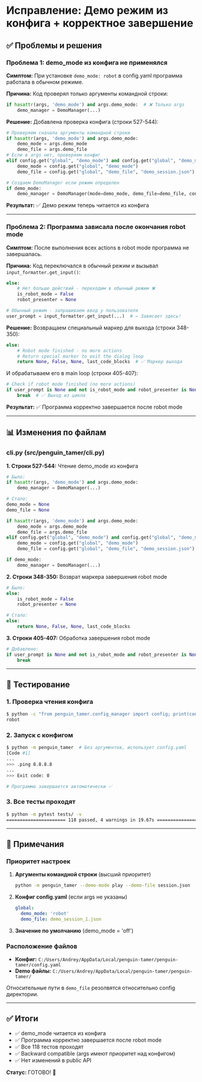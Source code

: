 # Исправление: Демо режим из конфига + корректное завершение

## ✅ Проблемы и решения

### Проблема 1: demo_mode из конфига не применялся
**Симптом:** При установке `demo_mode: robot` в config.yaml программа работала в обычном режиме.

**Причина:** Код проверял только аргументы командной строки:
```python
if hasattr(args, 'demo_mode') and args.demo_mode:  # ❌ Только args
    demo_manager = DemoManager(...)
```

**Решение:** Добавлена проверка конфига (строки 527-544):
```python
# Проверяем сначала аргументы командной строки
if hasattr(args, 'demo_mode') and args.demo_mode:
    demo_mode = args.demo_mode
    demo_file = args.demo_file
# Если в args нет, проверяем конфиг
elif config.get("global", "demo_mode") and config.get("global", "demo_mode") != "off":
    demo_mode = config.get("global", "demo_mode")
    demo_file = config.get("global", "demo_file", "demo_session.json")

# Создаем DemoManager если режим определен
if demo_mode:
    demo_manager = DemoManager(mode=demo_mode, demo_file=demo_file, console=console)
```

**Результат:** ✅ Демо режим теперь читается из конфига

---

### Проблема 2: Программа зависала после окончания robot mode
**Симптом:** После выполнения всех actions в robot mode программа не завершалась.

**Причина:** Код переключался в обычный режим и вызывал `input_formatter.get_input()`:
```python
else:
    # Нет больше действий - переходим в обычный режим ❌
    is_robot_mode = False
    robot_presenter = None

# Обычный режим - запрашиваем ввод у пользователя
user_prompt = input_formatter.get_input(...)  # ← Зависает здесь!
```

**Решение:** Возвращаем специальный маркер для выхода (строки 348-350):
```python
else:
    # Robot mode finished - no more actions
    # Return special marker to exit the dialog loop
    return None, False, None, last_code_blocks  # ✅ Маркер выхода
```

И обрабатываем его в main loop (строки 405-407):
```python
# Check if robot mode finished (no more actions)
if user_prompt is None and not is_robot_mode and robot_presenter is None:
    break  # ✅ Выход из цикла
```

**Результат:** ✅ Программа корректно завершается после robot mode

---

## 📊 Изменения по файлам

### cli.py (src/penguin_tamer/cli.py)

**1. Строки 527-544:** Чтение demo_mode из конфига
```python
# Было:
if hasattr(args, 'demo_mode') and args.demo_mode:
    demo_manager = DemoManager(...)

# Стало:
demo_mode = None
demo_file = None

if hasattr(args, 'demo_mode') and args.demo_mode:
    demo_mode = args.demo_mode
    demo_file = args.demo_file
elif config.get("global", "demo_mode") and config.get("global", "demo_mode") != "off":
    demo_mode = config.get("global", "demo_mode")
    demo_file = config.get("global", "demo_file", "demo_session.json")

if demo_mode:
    demo_manager = DemoManager(...)
```

**2. Строки 348-350:** Возврат маркера завершения robot mode
```python
# Было:
else:
    is_robot_mode = False
    robot_presenter = None

# Стало:
else:
    return None, False, None, last_code_blocks
```

**3. Строки 405-407:** Обработка завершения robot mode
```python
# Добавлено:
if user_prompt is None and not is_robot_mode and robot_presenter is None:
    break
```

---

## 🧪 Тестирование

### 1. Проверка чтения конфига
```bash
$ python -c "from penguin_tamer.config_manager import config; print(config.get('global', 'demo_mode'))"
robot
```

### 2. Запуск с конфигом
```bash
$ python -m penguin_tamer  # Без аргументов, использует config.yaml
[Code #1]
...
>>> .ping 8.8.8.8
...
>>> Exit code: 0

# Программа завершается автоматически ✅
```

### 3. Все тесты проходят
```bash
$ python -m pytest tests/ -v
====================== 118 passed, 4 warnings in 19.67s =======================
```

---

## 📝 Примечания

### Приоритет настроек
1. **Аргументы командной строки** (высший приоритет)
   ```bash
   python -m penguin_tamer --demo-mode play --demo-file session.json
   ```

2. **Конфиг config.yaml** (если args не указаны)
   ```yaml
   global:
     demo_mode: 'robot'
     demo_file: demo_session_1.json
   ```

3. **Значение по умолчанию** (demo_mode = 'off')

### Расположение файлов
- **Конфиг:** `C:/Users/Andrey/AppData/Local/penguin-tamer/penguin-tamer/config.yaml`
- **Demo файлы:** `C:/Users/Andrey/AppData/Local/penguin-tamer/penguin-tamer/`

Относительные пути в `demo_file` резолвятся относительно config директории.

---

## ✅ Итоги

- ✅ demo_mode читается из конфига
- ✅ Программа корректно завершается после robot mode
- ✅ Все 118 тестов проходят
- ✅ Backward compatible (args имеют приоритет над конфигом)
- ✅ Нет изменений в public API

**Статус:** ГОТОВО! 🚀
